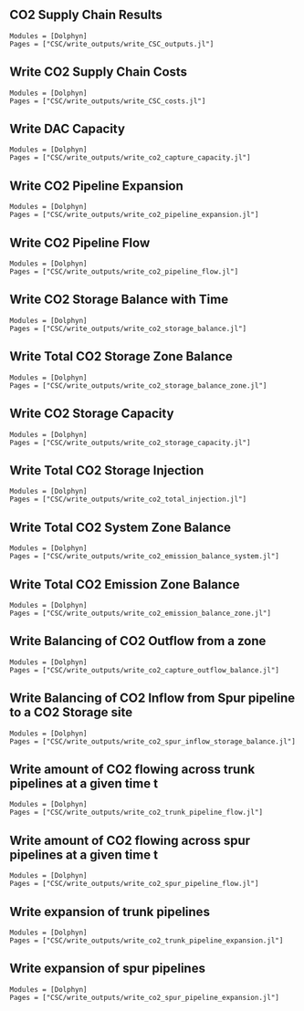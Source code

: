 ## CO2 Supply Chain Results
```@autodocs
Modules = [Dolphyn]
Pages = ["CSC/write_outputs/write_CSC_outputs.jl"]
```
## Write CO2 Supply Chain Costs
```@autodocs
Modules = [Dolphyn]
Pages = ["CSC/write_outputs/write_CSC_costs.jl"]
```

## Write DAC Capacity
```@autodocs
Modules = [Dolphyn]
Pages = ["CSC/write_outputs/write_co2_capture_capacity.jl"]
```

## Write CO2 Pipeline Expansion
```@autodocs
Modules = [Dolphyn]
Pages = ["CSC/write_outputs/write_co2_pipeline_expansion.jl"]
```

## Write CO2 Pipeline Flow
```@autodocs
Modules = [Dolphyn]
Pages = ["CSC/write_outputs/write_co2_pipeline_flow.jl"]
```

## Write CO2 Storage Balance with Time
```@autodocs
Modules = [Dolphyn]
Pages = ["CSC/write_outputs/write_co2_storage_balance.jl"]
```

## Write Total CO2 Storage Zone Balance
```@autodocs
Modules = [Dolphyn]
Pages = ["CSC/write_outputs/write_co2_storage_balance_zone.jl"]
```

## Write CO2 Storage Capacity
```@autodocs
Modules = [Dolphyn]
Pages = ["CSC/write_outputs/write_co2_storage_capacity.jl"]
```

## Write Total CO2 Storage Injection
```@autodocs
Modules = [Dolphyn]
Pages = ["CSC/write_outputs/write_co2_total_injection.jl"]
```

## Write Total CO2 System Zone Balance
```@autodocs
Modules = [Dolphyn]
Pages = ["CSC/write_outputs/write_co2_emission_balance_system.jl"]
```

## Write Total CO2 Emission Zone Balance
```@autodocs
Modules = [Dolphyn]
Pages = ["CSC/write_outputs/write_co2_emission_balance_zone.jl"]
```

## Write Balancing of CO2 Outflow from a zone
```@autodocs
Modules = [Dolphyn]
Pages = ["CSC/write_outputs/write_co2_capture_outflow_balance.jl"]
```

## Write Balancing of CO2 Inflow from Spur pipeline to a CO2 Storage site
```@autodocs
Modules = [Dolphyn]
Pages = ["CSC/write_outputs/write_co2_spur_inflow_storage_balance.jl"]
```

## Write amount of CO2 flowing across trunk pipelines at a given time t
```@autodocs
Modules = [Dolphyn]
Pages = ["CSC/write_outputs/write_co2_trunk_pipeline_flow.jl"]
```

## Write amount of CO2 flowing across spur pipelines at a given time t
```@autodocs
Modules = [Dolphyn]
Pages = ["CSC/write_outputs/write_co2_spur_pipeline_flow.jl"]
```

## Write expansion of trunk pipelines
```@autodocs
Modules = [Dolphyn]
Pages = ["CSC/write_outputs/write_co2_trunk_pipeline_expansion.jl"]
```

## Write expansion of spur pipelines
```@autodocs
Modules = [Dolphyn]
Pages = ["CSC/write_outputs/write_co2_spur_pipeline_expansion.jl"]
```
